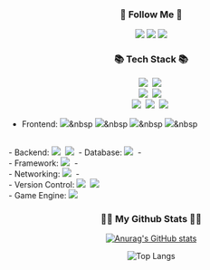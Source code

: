 <h3 align="center">🌈 Follow Me 🌈</h3>
<p align="center">
  <a href="https://www.notion.so/Notion-3c00c69d16734a00b3b6d89eaafd7016" target="_blank"><img src="https://img.shields.io/badge/Notion-000000?style=flat-square&logo=Notion&logoColor=white"/></a>
<a href="https://www.instagram.com/hanc_96" target="_blank"><img src="https://img.shields.io/badge/HanC_96-FFC0CB?style=flat-square&logo=Instagram&logoColor=white"/></a>
<a href="https://www.naver.com" target="_blank"><img src="https://img.shields.io/badge/junseok2217@naver.com-2DB400?style=flat-square&logo=Naver&logoColor=white"/></a>
</p>

<!-- ////////////////////////////////////////////////////////////////////////////////////////////////////////////////////////////////////////////////////////// -->

<h3 align="center">📚 Tech Stack 📚</h3>
<p align="center">
  <img src="https://img.shields.io/badge/Java-007396?style=flat-square&logo=Java&logoColor=white"/></a>&nbsp
  <img src="https://img.shields.io/badge/Javascript-ffb13b?style=flat-square&logo=javascript&logoColor=white"/></a>&nbsp 
  <br>
  <img src="https://img.shields.io/badge/Spring-6DB33F?style=flat-square&logo=Spring&logoColor=white"/></a>&nbsp
  <img src="https://img.shields.io/badge/SpringBoot-6DB33F?style=flat-square&logo=SpringBoot&logoColor=white"/></a>&nbsp 
  <br>
  <img src="https://img.shields.io/badge/Mysql-E6B91E?style=flat-square&logo=MySql&logoColor=white"/></a>&nbsp 
  <img src="https://img.shields.io/badge/Oracle-FF0000?style=flat-square&logo=Oracle&logoColor=white"/></a>&nbsp 
  <img src="https://img.shields.io/badge/MariaDB-D6C6B6?style=flat-square&logo=MariaDB&logoColor=white"/></a>&nbsp 
  
  - Frontend: <img src="https://img.shields.io/badge/HTML-E34F26?style=flat-square&logo=HTML5&logoColor=white">&nbsp 
<img src="https://img.shields.io/badge/CSS-1572B6?style=flat-square&logo=CSS3&logoColor=white">&nbsp 
<img src="https://img.shields.io/badge/JavaScript-F7DF1E?style=flat-square&logo=JavaScript&logoColor=black">&nbsp 
<img src="https://img.shields.io/badge/jQuery-0769AD?style=flat-square&logo=jQuery&logoColor=white">&nbsp 
<br>
- Backend: <img src="https://img.shields.io/badge/Java-ED8B00?style=flat-square&logo=Oracle&logoColor=white">&nbsp 
<img src="https://img.shields.io/badge/Python-3776AB?style=flat-square&logo=Python&logoColor=white">&nbsp 
- Database: <img src="https://img.shields.io/badge/JDBC-FF3621?style=flat-square&logo=DataBricks&logoColor=white">&nbsp 
- <br>
- Framework: <img src="https://img.shields.io/badge/Spring-6DB33F?style=flat-square&logo=Spring&logoColor=white">&nbsp 
- <br>
- Networking: <img src="https://img.shields.io/badge/Tomcat-F8DC75?style=flat-square&logo=ApacheTomcat&logoColor=black">&nbsp 
- <br>
- Version Control: <img src="https://img.shields.io/badge/GitHub-181717?style=flat-square&logo=GitHub&logoColor=white">&nbsp 
<img src="https://img.shields.io/badge/Git-F05032?style=flat-square&logo=Git&logoColor=white">&nbsp 
<br>
- Game Engine: <img src="https://img.shields.io/badge/Unity-FFFFFF?style=flat-square&logo=Unity&logoColor=black">&nbsp 

</p>

<!-- ////////////////////////////////////////////////////////////////////////////////////////////////////////////////////////////////////////////////////////// -->

<h3 align="center">👩‍💻 My Github Stats 👩‍💻</h3>
<div align="center">
  
[![Anurag's GitHub stats](https://github-readme-stats.vercel.app/api?username=MoonTaeHo&hide_title=true&show_icons=true&theme=radical)](https://github.com/anuraghazra/github-readme-stats)
  
</div>

<div align="center">
  
![Top Langs](https://github-readme-stats-sand-six-91.vercel.app/api/top-langs/?username=HanJunSeok-HJS&layout=compact&theme=material-palenight)
  
</div>



